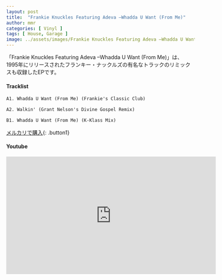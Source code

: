 ```yaml
---
layout: post
title:  "Frankie Knuckles Featuring Adeva –Whadda U Want (From Me)"
author: mmr
categories: [ Vinyl ]
tags: [ House, Garage ]
image: ../assets/images/Frankie Knuckles Featuring Adeva –Whadda U Want (From Me).webp
---
```


「Frankie Knuckles Featuring Adeva –Whadda U Want (From Me)」は、
1995年にリリースされたフランキー・ナックルズの有名なトラックのリミックスも収録したEPです。

#### Tracklist
```md
A1. Whadda U Want (From Me) (Frankie's Classic Club)

A2. Walkin' (Grant Nelson's Divine Gospel Remix)

B1. Whadda U Want (From Me) (K-Klass Mix)
```

[メルカリで購入](https://jp.mercari.com/item/m96883382943?afid=6142608987){: .button1}

#### Youtube
<iframe width="560" height="315" src="https://www.youtube.com/embed/Gw0-sJChk-Q?si=leW52dGUMInF69D9" title="YouTube video player" frameborder="0" allow="accelerometer; autoplay; clipboard-write; encrypted-media; gyroscope; picture-in-picture; web-share" referrerpolicy="strict-origin-when-cross-origin" allowfullscreen></iframe>